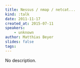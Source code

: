 ```yaml
---
title: Nessus / nmap / netcat...
kind: :talk
date: 2011-11-17
created_at: 2015-07-11
speakers:
    - unknown
author: Matthias Beyer
slides: false
tags:
---
```


No description.
